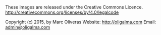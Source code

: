 These images are released under the Creative Commons Licence.
http://creativecommons.org/licenses/by/4.0/legalcode

Copyright (c) 2015, by Marc Oliveras
Website: http://oligalma.com
Email: admin@oligalma.com
